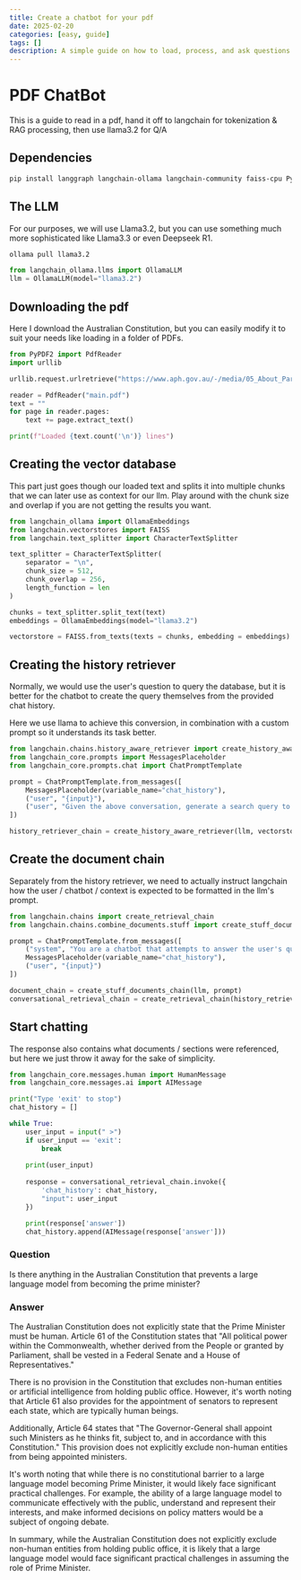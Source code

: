 ```yaml
---
title: Create a chatbot for your pdf
date: 2025-02-20
categories: [easy, guide]
tags: []
description: A simple guide on how to load, process, and ask questions about your pdf using langchain.
---
```


# PDF ChatBot
This is a guide to read in a pdf, hand it off to langchain for tokenization & RAG processing, then use llama3.2 for Q/A

## Dependencies
```bash
pip install langgraph langchain-ollama langchain-community faiss-cpu PyPDF2
```

## The LLM

For our purposes, we will use Llama3.2, but you can use something much more sophisticated like Llama3.3 or even Deepseek R1. 

```bash
ollama pull llama3.2
```

```python
from langchain_ollama.llms import OllamaLLM
llm = OllamaLLM(model="llama3.2")
```

## Downloading the pdf

Here I download the Australian Constitution, but you can easily modify it to suit your needs like loading in a folder of PDFs.

```python
from PyPDF2 import PdfReader
import urllib

urllib.request.urlretrieve("https://www.aph.gov.au/-/media/05_About_Parliament/52_Sen/523_PPP/2023_Australian_Constitution.pdf", "main.pdf")

reader = PdfReader("main.pdf")
text = ""
for page in reader.pages:
    text += page.extract_text()

print(f"Loaded {text.count('\n')} lines")
```

## Creating the vector database

This part just goes though our loaded text and splits it into multiple chunks that we can later use as context for our llm. Play around with the chunk size and overlap if you are not getting the results you want.

```python
from langchain_ollama import OllamaEmbeddings
from langchain.vectorstores import FAISS
from langchain.text_splitter import CharacterTextSplitter

text_splitter = CharacterTextSplitter(
    separator = "\n",
    chunk_size = 512,
    chunk_overlap = 256,
    length_function = len
)

chunks = text_splitter.split_text(text)
embeddings = OllamaEmbeddings(model="llama3.2")

vectorstore = FAISS.from_texts(texts = chunks, embedding = embeddings)
```

## Creating the history retriever

Normally, we would use the user's question to query the database, but it is better for the chatbot to create the query themselves from the provided chat history.

Here we use llama to achieve this conversion, in combination with a custom prompt so it understands its task better.

```python
from langchain.chains.history_aware_retriever import create_history_aware_retriever
from langchain_core.prompts import MessagesPlaceholder
from langchain_core.prompts.chat import ChatPromptTemplate

prompt = ChatPromptTemplate.from_messages([
    MessagesPlaceholder(variable_name="chat_history"),
    ("user", "{input}"),
    ("user", "Given the above conversation, generate a search query to look up in order to get information relevant to the conversation")
])

history_retriever_chain = create_history_aware_retriever(llm, vectorstore.as_retriever(), prompt)
```

## Create the document chain

Separately from the history retriever, we need to actually instruct langchain how the user / chatbot / context is expected to be formatted in the llm's prompt.

```python
from langchain.chains import create_retrieval_chain
from langchain.chains.combine_documents.stuff import create_stuff_documents_chain

prompt = ChatPromptTemplate.from_messages([
    ("system", "You are a chatbot that attempts to answer the user's questions. You will be provided context that can help answer the user's query. Here is the provided context:\n\n{context}"),
    MessagesPlaceholder(variable_name="chat_history"),
    ("user", "{input}")
])

document_chain = create_stuff_documents_chain(llm, prompt)
conversational_retrieval_chain = create_retrieval_chain(history_retriever_chain, document_chain)
```

## Start chatting

The response also contains what documents / sections were referenced, but here we just throw it away for the sake of simplicity.

```python
from langchain_core.messages.human import HumanMessage
from langchain_core.messages.ai import AIMessage

print("Type 'exit' to stop")
chat_history = []

while True:
    user_input = input(" >")
    if user_input == 'exit':
        break
    
    print(user_input)
    
    response = conversational_retrieval_chain.invoke({
        'chat_history': chat_history,
        "input": user_input
    })

    print(response['answer'])
    chat_history.append(AIMessage(response['answer']))
```

### Question
Is there anything in the Australian Constitution that prevents a large language model from becoming the prime minister? 


### Answer
The Australian Constitution does not explicitly state that the Prime Minister must be human. Article 61 of the Constitution states that "All political power within the Commonwealth, whether derived from the People or granted by Parliament, shall be vested in a Federal Senate and a House of Representatives."

There is no provision in the Constitution that excludes non-human entities or artificial intelligence from holding public office. However, it's worth noting that Article 61 also provides for the appointment of senators to represent each state, which are typically human beings.

Additionally, Article 64 states that "The Governor-General shall appoint such Ministers as he thinks fit, subject to, and in accordance with this Constitution." This provision does not explicitly exclude non-human entities from being appointed ministers.

It's worth noting that while there is no constitutional barrier to a large language model becoming Prime Minister, it would likely face significant practical challenges. For example, the ability of a large language model to communicate effectively with the public, understand and represent their interests, and make informed decisions on policy matters would be a subject of ongoing debate.

In summary, while the Australian Constitution does not explicitly exclude non-human entities from holding public office, it is likely that a large language model would face significant practical challenges in assuming the role of Prime Minister.

